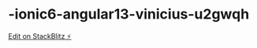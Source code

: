 # -ionic6-angular13-vinicius-u2gwqh

[Edit on StackBlitz ⚡️](https://stackblitz.com/edit/ionic6-angular13-vinicius-3ugb5a)